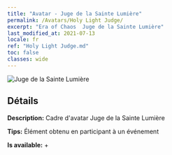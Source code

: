 ```yaml
---
title: "Avatar - Juge de la Sainte Lumière"
permalink: /Avatars/Holy Light Judge/
excerpt: "Era of Chaos  Juge de la Sainte Lumière"
last_modified_at: 2021-07-13
locale: fr
ref: "Holy Light Judge.md"
toc: false
classes: wide
---
```

 ![Juge de la Sainte Lumière](/images/a/avatarFrame_51.png)

## Détails

 **Description:** Cadre d'avatar Juge de la Sainte Lumière 

 **Tips:** Élément obtenu en participant à un événement 

 **Is available:**  + 

